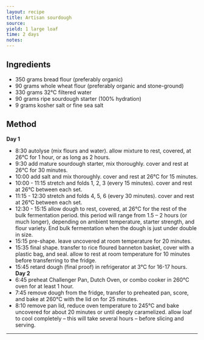 ```yaml
---
layout: recipe
title: Artisan sourdough
source: 
yield: 1 large loaf
time: 2 days
notes: 
---
```


## Ingredients
- 350 grams bread flour (preferably organic) 
- 90 grams whole wheat flour (preferably organic and stone-ground) 
- 330 grams 32°C filtered water 
- 90 grams ripe sourdough starter (100% hydration) 
- 9 grams kosher salt or fine sea salt 

## Method
**Day 1**
- 8:30 autolyse (mix flours and water). allow mixture to rest, covered, at 26°C for 1 hour, or as long as 2 hours. 
- 9:30  add mature sourdough starter, mix thoroughly. cover and rest at 26°C for 30 minutes.
- 10:00 add salt and mix thoroughly. cover and rest at 26°C for 15 minutes.
- 10:00 - 11:15  stretch and folds 1, 2, 3 (every 15 minutes). cover and rest at 26°C between each set. 
- 11:15 - 12:30  stretch and folds 4, 5, 6 (every 30 minutes). cover and rest at 26°C between each set. 
- 12:30 - 15:15 allow dough to rest, covered, at 26°C for the rest of the bulk fermentation period. this period will range from 1.5 – 2 hours (or much longer), depending on ambient temperature, starter strength, and flour variety. End bulk fermentation when the dough is just under double in size. 
- 15:15 pre-shape. leave uncovered at room temperature for 20 minutes.
- 15:35 final shape. transfer to rice floured banneton basket, cover with a plastic bag, and seal. allow to rest at room  temperature for 10 minutes before transferring to the fridge.
- 15:45 retard dough (final proof) in refrigerator at 3°C for 16-17 hours. 
**Day 2**
- 6:45 preheat Challenger Pan, Dutch Oven, or combo cooker in 260°C oven for at least 1 hour. 
- 7:45 remove dough from the fridge, transfer to preheated pan, score, and bake at 260°C with the lid on for 25 minutes. 
- 8:10 remove pan lid, reduce oven temperature to 245°C and bake uncovered for about 20 minutes or until deeply caramelized. allow loaf to cool completely – this will take several hours – before slicing and serving.
---
